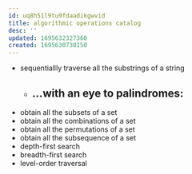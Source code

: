 ```yaml
---
id: uq8h51l9tu9fdaadikgwvid
title: algorithmic operations catalog
desc: ''
updated: 1695632327360
created: 1695630738150
---
```


- sequentiallly traverse all the substrings of a string  
  - ...with an eye to palindromes:
    - 
- obtain all the subsets of a set
- obtain all the combinations of a set
- obtain all the permutations of a set
- obtain all the subsequence of a set
- depth-first search
- breadth-first search
- level-order traversal
